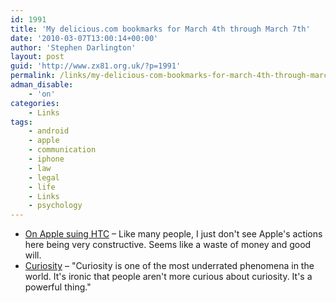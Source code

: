 ```yaml
---
id: 1991
title: 'My delicious.com bookmarks for March 4th through March 7th'
date: '2010-03-07T13:00:14+00:00'
author: 'Stephen Darlington'
layout: post
guid: 'http://www.zx81.org.uk/?p=1991'
permalink: /links/my-delicious-com-bookmarks-for-march-4th-through-march-7th.html
adman_disable:
    - 'on'
categories:
    - Links
tags:
    - android
    - apple
    - communication
    - iphone
    - law
    - legal
    - life
    - Links
    - psychology
---
```


- [On Apple suing HTC](http://blog.clickablebliss.com/2010/03/03/on-apple-sueing-htc/) – Like many people, I just don't see Apple's actions here being very constructive. Seems like a waste of money and good will.
- [Curiosity](http://dilbert.com/blog/entry/curiosity/) – "Curiosity is one of the most underrated phenomena in the world. It's ironic that people aren't more curious about curiosity. It's a powerful thing."